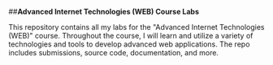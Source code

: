 ##**Advanced Internet Technologies (WEB) Course Labs**

This repository contains all my labs for the "Advanced Internet Technologies (WEB)" course. 
Throughout the course, I will learn and utilize a variety of technologies and tools to develop advanced web applications. 
The repo includes submissions, source code, documentation, and more.
